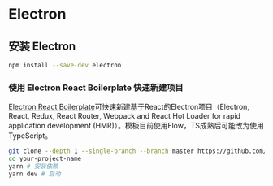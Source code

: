 # Electron

## 安装 Electron

```sh
npm install --save-dev electron
```

### 使用 Electron React Boilerplate 快速新建项目

[Electron React Boilerplate](https://github.com/electron-react-boilerplate/electron-react-boilerplate)可快速新建基于React的Electron项目（Electron, React, Redux, React Router, Webpack and React Hot Loader for rapid application development (HMR)）。模板目前使用Flow，TS成熟后可能改为使用TypeScript。

```sh
git clone --depth 1 --single-branch --branch master https://github.com/electron-react-boilerplate/electron-react-boilerplate.git your-project-name
cd your-project-name
yarn # 安装依赖
yarn dev # 启动
```
